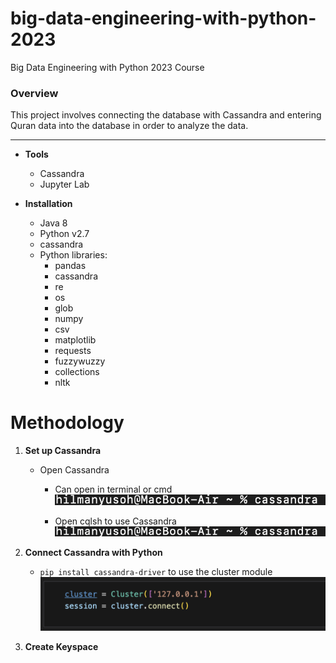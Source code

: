 # big-data-engineering-with-python-2023
Big Data Engineering with Python 2023 Course


### Overview
This project involves connecting the database with Cassandra and entering Quran data into the database in order to analyze the data.

-----
* **Tools**
    * Cassandra
    * Jupyter Lab

* **Installation**
    * Java 8
    * Python v2.7
    * cassandra
    * Python libraries:
        * pandas
        * cassandra
        * re
        * os
        * glob
        * numpy
        * csv
        * matplotlib
        * requests
        * fuzzywuzzy
        * collections
        * nltk

# Methodology
1. **Set up Cassandra**
    * Open Cassandra
        * Can open in terminal or cmd
        ![open cassandra](https://raw.githubusercontent.com/hilmanyusoh/big-data-engineering-with-python-2023/main/image/Screenshot%202567-03-28%20at%2014.19.04.png)
            
        * Open cqlsh to use Cassandra
        ![Open cqlsh](https://raw.githubusercontent.com/hilmanyusoh/big-data-engineering-with-python-2023/main/image/Screenshot%202567-03-28%20at%2014.19.04.png)

2. **Connect Cassandra with Python**
    * `pip install cassandra-driver` to use the cluster module
    ![Install Cassandra driver](https://raw.githubusercontent.com/hilmanyusoh/big-data-engineering-with-python-2023/main/image/Screenshot%202567-03-28%20at%2023.34.40.png)

3. **Create Keyspace**


